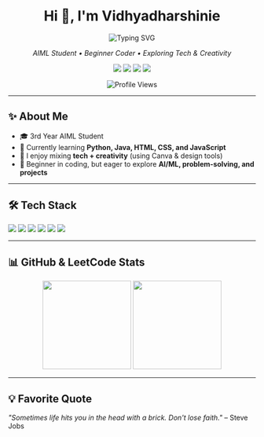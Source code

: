 <h1 align="center">Hi 👋, I'm Vidhyadharshinie</h1>

<!-- Typing SVG -->
<p align="center">
  <img src="https://readme-typing-svg.demolab.com?font=Fira+Code&weight=600&size=22&pause=1000&color=FF5733&center=true&vCenter=true&width=600&lines=AIML+Student;Machine+Learning+Enthusiast;Java+%7C+Full+Stack+Developer;Exploring+Tech+%26+Creativity;📧+vidhyadharshinie475%40gmail.com" alt="Typing SVG" />
</p>

<p align="center">
  <em>AIML Student • Beginner Coder • Exploring Tech & Creativity</em>
</p>

<p align="center">
  <a href="mailto:vidhyadharshinie475@gmail.com"><img src="https://img.shields.io/badge/Email-D14836?style=for-the-badge&logo=gmail&logoColor=white" /></a>
  <a href="https://www.linkedin.com/in/vidhya-dharshinie/"><img src="https://img.shields.io/badge/LinkedIn-0A66C2?style=for-the-badge&logo=linkedin&logoColor=white" /></a>
  <a href="https://github.com/VidhyaDharshinie"><img src="https://img.shields.io/badge/GitHub-100000?style=for-the-badge&logo=github&logoColor=white" /></a>
  <a href="https://leetcode.com/u/Vidhya_Dharshinie/"><img src="https://img.shields.io/badge/LeetCode-FFA116?style=for-the-badge&logo=LeetCode&logoColor=black" /></a>
</p>

<p align="center">
  <img src="https://komarev.com/ghpvc/?username=VidhyaDharshinie&color=blueviolet" alt="Profile Views" />
</p>

---

## ✨ About Me
- 🎓 3rd Year AIML Student  
- 🌱 Currently learning **Python, Java, HTML, CSS, and JavaScript**  
- 🎨 I enjoy mixing **tech + creativity** (using Canva & design tools)  
- 🚀 Beginner in coding, but eager to explore **AI/ML, problem-solving, and projects**  

---

## 🛠 Tech Stack
<p>
  <img src="https://img.shields.io/badge/Python-3776AB?style=for-the-badge&logo=python&logoColor=white"/>
  <img src="https://img.shields.io/badge/Java-ED8B00?style=for-the-badge&logo=java&logoColor=white"/>
  <img src="https://img.shields.io/badge/HTML5-E34F26?style=for-the-badge&logo=html5&logoColor=white"/>
  <img src="https://img.shields.io/badge/CSS3-1572B6?style=for-the-badge&logo=css3&logoColor=white"/>
  <img src="https://img.shields.io/badge/JavaScript-F7DF1E?style=for-the-badge&logo=javascript&logoColor=black"/>
  <img src="https://img.shields.io/badge/Canva-00C4CC?style=for-the-badge&logo=canva&logoColor=white"/>
</p>

---

## 📊 GitHub & LeetCode Stats
<p align="center">
  <img src="https://github-readme-stats.vercel.app/api?username=VidhyaDharshinie&show_icons=true&theme=radical" height="180px"/>
  <img src="https://leetcode-stats.vercel.app/api?username=Vidhya_Dharshinie&theme=dark" height="180px"/>
</p>

---

## 💡 Favorite Quote
*"Sometimes life hits you in the head with a brick. Don't lose faith."* – Steve Jobs
